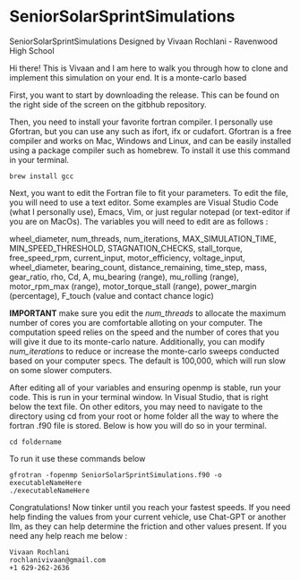 # SeniorSolarSprintSimulations
SeniorSolarSprintSimulations Designed by Vivaan Rochlani - Ravenwood High School

Hi there! This is Vivaan and I am here to walk you through how to clone and implement this simulation on your end. It is a monte-carlo based  

First, you want to start by downloading the release. This can be found on the right side of the screen on the gitbhub repository.

Then, you need to install your favorite fortran compiler. I personally use Gfortran, but you can use any such as ifort, ifx or cudafort. Gfortran is a free compiler and works on Mac, Windows and Linux, and can be easily installed using a package compiler such as homebrew. To install it use this command in your terminal.

```
brew install gcc
```

Next, you want to edit the Fortran file to fit your parameters. To edit the file, you will need to use a text editor. Some examples are Visual Studio Code (what I personally use), Emacs, Vim, or just regular notepad (or text-editor if you are on MacOs). The variables you will need to edit are as follows : 

wheel_diameter, num_threads, num_iterations, MAX_SIMULATION_TIME, MIN_SPEED_THRESHOLD, STAGNATION_CHECKS, stall_torque, free_speed_rpm, current_input, motor_efficiency, voltage_input, wheel_diameter, bearing_count, distance_remaining, time_step, mass, gear_ratio, rho, Cd, A, mu_bearing (range), mu_rolling (range), motor_rpm_max (range), motor_torque_stall (range), power_margin (percentage), F_touch (value and contact chance logic)

**IMPORTANT** make sure you edit the *num_threads* to allocate the maximum number of cores you are comfortable alloting on your computer. The computation speed relies on the speed and the number of cores that you will give it due to its monte-carlo nature. Additionally, you can modify *num_iterations* to reduce or increase the monte-carlo sweeps conducted based on your computer specs. The default is 100,000, which will run slow on some slower computers.

After editing all of your variables and ensuring openmp is stable, run your code. This is run in your terminal window. In Visual Studio, that is right below the text file. On other editors, you may need to navigate to the directory using cd from your root or home folder all the way to where the fortran .f90 file is stored. Below is how you will do so in your terminal.

```
cd foldername
```

To run it use these commands below 

```
gfrotran -fopenmp SeniorSolarSprintSimulations.f90 -o executableNameHere
./executableNameHere
```

Congratulations! Now tinker until you reach your fastest speeds. If you need help finding the values from your current vehicle, use Chat-GPT or another llm, as they can help determine the friction and other values present. If you need any help reach me below :


```
Vivaan Rochlani
rochlanivivaan@gmail.com
+1 629-262-2636
```


